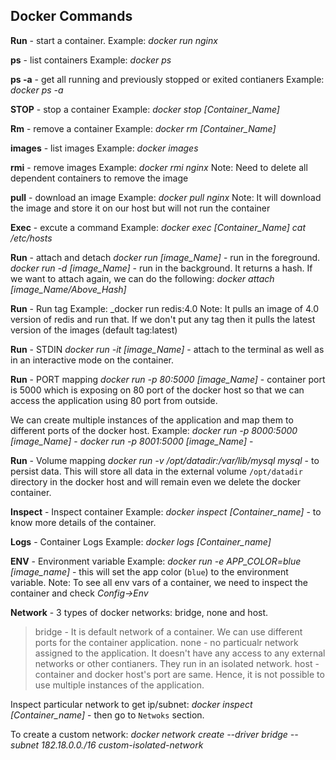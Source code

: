 ## Docker Commands

__Run__ - start a container.
Example: _docker run nginx_

__ps__ - list containers
Example: _docker ps_

__ps -a__ - get all running and previously stopped or exited contianers
Example: _docker ps -a_

__STOP__ - stop a container
Example: _docker stop [Container_Name]_

__Rm__ - remove a container
Example: _docker rm [Container_Name]_

__images__ - list images
Example: _docker images_

__rmi__ - remove images
Example: _docker rmi nginx_
Note: Need to delete all dependent containers to remove the image

__pull__ - download an image
Example: _docker pull nginx_
Note: It will download the image and store it on our host but will  not run the container

__Exec__ - excute a command
Example: _docker exec [Container_Name] cat /etc/hosts_

__Run__ - attach and detach
_docker run [image_Name]_ - run in the foreground.
_docker run -d [image_Name]_ - run in the background. It returns a hash.
If we want to attach again, we can do the following:
_docker attach [image_Name/Above_Hash]_

__Run__ - Run tag
Example: _docker run redis:4.0
Note: It pulls an image of 4.0 version of redis and run that. If we don't put any tag then it pulls the latest version of the images (default tag:latest)

__Run__ - STDIN
_docker run -it [image_Name]_ - attach to the terminal as well as in an interactive mode on the container.

__Run__ - PORT mapping
_docker run -p  80:5000 [image_Name]_ - container port is 5000 which is exposing on 80 port of the docker host so that we can access the application using 80 port from outside.

We can create multiple instances of the application and map them to different  ports of the docker host.
Example: 
_docker run -p  8000:5000 [image_Name]_ - 
_docker run -p  8001:5000 [image_Name]_ - 

__Run__ - Volume mapping
_docker run -v /opt/datadir:/var/lib/mysql mysql_ - to persist data. This will store all data in the external volume `/opt/datadir` directory in the docker host and will remain even we delete the docker container. 

__Inspect__ - Inspect container
Example: _docker inspect [Container_name]_ - to know more details of the container.

__Logs__ - Container Logs
Example: _docker logs [Container_name]_

__ENV__ - Environment variable
Example: _docker run -e APP_COLOR=blue [image_name]_ - this will set the app color (`blue`) to the environment variable.
Note: To see all env vars of  a container, we need to inspect the container and check _Config->Env_

__Network__ - 3 types of docker networks: bridge, none and host.
> bridge - It is default network of a container. We can use different ports for the container application.
> none - no particualr network assigned to the application. It doesn't have any access to any external networks or other contianers. They run in an isolated network.
> host - container and docker host's port are same. Hence, it is not possible to use multiple instances of the application.

Inspect particular network to get ip/subnet: _docker inspect [Container_name]_ - then go to `Netwoks` section.

To create a custom network:
_docker network create --driver bridge --subnet 182.18.0.0./16 custom-isolated-network_


